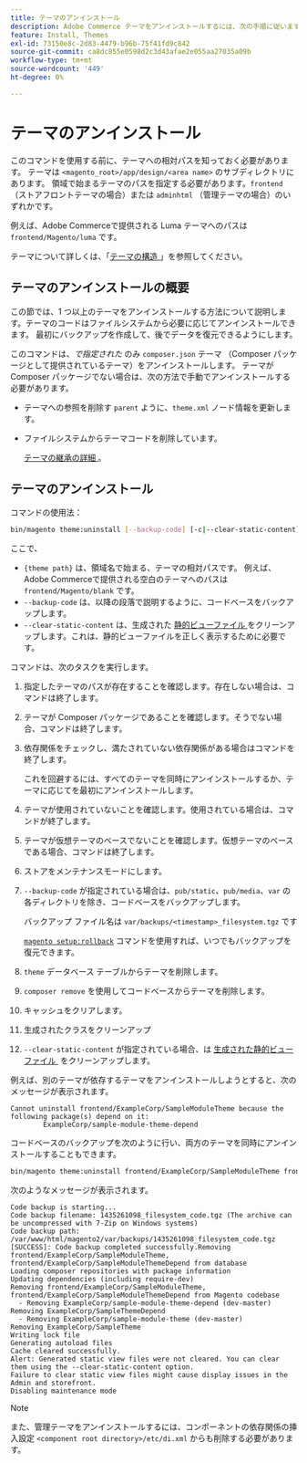 ```yaml
---
title: テーマのアンインストール
description: Adobe Commerce テーマをアンインストールするには、次の手順に従います。
feature: Install, Themes
exl-id: 73150e8c-2d83-4479-b96b-75f41fd9c842
source-git-commit: ca8dc855e0598d2c3d43afae2e055aa27035a09b
workflow-type: tm+mt
source-wordcount: '449'
ht-degree: 0%

---
```


# テーマのアンインストール

このコマンドを使用する前に、テーマへの相対パスを知っておく必要があります。 テーマは `<magento_root>/app/design/<area name>` のサブディレクトリにあります。 領域で始まるテーマのパスを指定する必要があります。`frontend` （ストアフロントテーマの場合）または `adminhtml` （管理テーマの場合）のいずれかです。

例えば、Adobe Commerceで提供される Luma テーマへのパスは `frontend/Magento/luma` です。

テーマについて詳しくは、「[&#x200B; テーマの構造 &#x200B;](https://developer.adobe.com/commerce/frontend-core/guide/themes/structure/)」を参照してください。

## テーマのアンインストールの概要

この節では、1 つ以上のテーマをアンインストールする方法について説明します。テーマのコードはファイルシステムから必要に応じてアンインストールできます。 最初にバックアップを作成して、後でデータを復元できるようにします。

このコマンドは、*で指定された* のみ `composer.json` テーマ （Composer パッケージとして提供されているテーマ）をアンインストールします。 テーマが Composer パッケージでない場合は、次の方法で手動でアンインストールする必要があります。

* テーマへの参照を削除す `parent` ように、`theme.xml` ノード情報を更新します。
* ファイルシステムからテーマコードを削除しています。

  [&#x200B; テーマの継承の詳細 &#x200B;](https://developer.adobe.com/commerce/frontend-core/guide/themes/inheritance/)。

## テーマのアンインストール

コマンドの使用法：

```bash
bin/magento theme:uninstall [--backup-code] [-c|--clear-static-content] {theme path} ... {theme path}
```

ここで、

* `{theme path}` は、領域名で始まる、テーマの相対パスです。 例えば、Adobe Commerceで提供される空白のテーマへのパスは `frontend/Magento/blank` です。
* `--backup-code` は、以降の段落で説明するように、コードベースをバックアップします。
* `--clear-static-content` は、生成された [&#x200B; 静的ビューファイル &#x200B;](../../configuration/cli/static-view-file-deployment.md) をクリーンアップします。これは、静的ビューファイルを正しく表示するために必要です。

コマンドは、次のタスクを実行します。

1. 指定したテーマのパスが存在することを確認します。存在しない場合は、コマンドは終了します。
1. テーマが Composer パッケージであることを確認します。そうでない場合、コマンドは終了します。
1. 依存関係をチェックし、満たされていない依存関係がある場合はコマンドを終了します。

   これを回避するには、すべてのテーマを同時にアンインストールするか、テーマに応じてを最初にアンインストールします。

1. テーマが使用されていないことを確認します。使用されている場合は、コマンドが終了します。
1. テーマが仮想テーマのベースでないことを確認します。仮想テーマのベースである場合、コマンドは終了します。
1. ストアをメンテナンスモードにします。
1. `--backup-code` が指定されている場合は、`pub/static`、`pub/media`、`var` の各ディレクトリを除き、コードベースをバックアップします。

   バックアップ ファイル名は `var/backups/<timestamp>_filesystem.tgz` です

   [`magento setup:rollback`](uninstall-modules.md#roll-back-the-file-system-database-or-media-files) コマンドを使用すれば、いつでもバックアップを復元できます。

1. `theme` データベース テーブルからテーマを削除します。
1. `composer remove` を使用してコードベースからテーマを削除します。
1. キャッシュをクリアします。
1. 生成されたクラスをクリーンアップ
1. `--clear-static-content` が指定されている場合、は [&#x200B; 生成された静的ビューファイル &#x200B;](../../configuration/cli/static-view-file-deployment.md) をクリーンアップします。

例えば、別のテーマが依存するテーマをアンインストールしようとすると、次のメッセージが表示されます。

```
Cannot uninstall frontend/ExampleCorp/SampleModuleTheme because the following package(s) depend on it:
        ExampleCorp/sample-module-theme-depend
```

コードベースのバックアップを次のように行い、両方のテーマを同時にアンインストールすることもできます。

```bash
bin/magento theme:uninstall frontend/ExampleCorp/SampleModuleTheme frontend/ExampleCorp/SampleModuleThemeDepend --backup-code
```

次のようなメッセージが表示されます。

```
Code backup is starting...
Code backup filename: 1435261098_filesystem_code.tgz (The archive can be uncompressed with 7-Zip on Windows systems)
Code backup path: /var/www/html/magento2/var/backups/1435261098_filesystem_code.tgz
[SUCCESS]: Code backup completed successfully.Removing frontend/ExampleCorp/SampleModuleTheme, frontend/ExampleCorp/SampleModuleThemeDepend from database
Loading composer repositories with package information
Updating dependencies (including require-dev)
Removing frontend/ExampleCorp/SampleModuleTheme, frontend/ExampleCorp/SampleModuleThemeDepend from Magento codebase
  - Removing ExampleCorp/sample-module-theme-depend (dev-master)
Removing ExampleCorp/SampleThemeDepend
  - Removing ExampleCorp/sample-module-theme (dev-master)
Removing ExampleCorp/SampleTheme
Writing lock file
Generating autoload files
Cache cleared successfully.
Alert: Generated static view files were not cleared. You can clear them using the --clear-static-content option.
Failure to clear static view files might cause display issues in the Admin and storefront.
Disabling maintenance mode
```

>[!NOTE]
>
>また、管理テーマをアンインストールするには、コンポーネントの依存関係の挿入設定 `<component root directory>/etc/di.xml` からも削除する必要があります。
